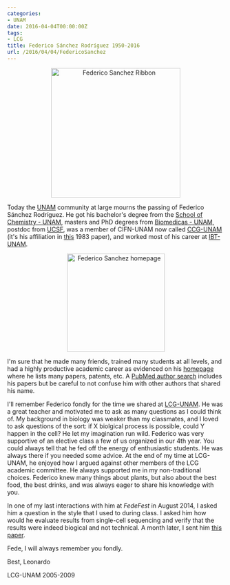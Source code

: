 ```yaml
---
categories:
- UNAM
date: 2016-04-04T00:00:00Z
tags:
- LCG
title: Federico Sánchez Rodríguez 1950-2016
url: /2016/04/04/FedericoSanchez
---
```









<center>
<a href='http://www.imagechef.com/ic/ribbon/'><img alt = 'Federico Sanchez Ribbon' height='300' src='http://lcolladotor.github.io/figs/2016-04-04-FedericoSanchez/Fede-Ribbon.jpg' /></a>
</center>

Today the [UNAM](https://www.unam.mx/) community at large mourns the passing of Federico Sánchez Rodríguez. He got his bachelor's degree from the [School of Chemistry - UNAM](http://www.quimica.unam.mx/), masters and PhD degrees from [Biomedicas - UNAM](http://www.biomedicas.unam.mx/), postdoc from [UCSF](https://www.ucsf.edu/), was a member of CIFN-UNAM now called [CCG-UNAM](http://www.ccg.unam.mx/en) (it's his affiliation in [this](http://www.jbc.org/content/258/20/12618.full.pdf+html) 1983 paper), and worked most of his career at [IBT-UNAM](http://ibt.unam.mx/).

<center>
<a href='http://www.ibt.unam.mx/server/PRG.base?tipo:doc,dir:PRG.curriculum,par:federico'><img alt = 'Federico Sanchez homepage' height='227' src='http://www.ibt.unam.mx/img/fot/federico.gif' /></a>
</center>

I'm sure that he made many friends, trained many students at all levels, and had a highly productive academic career as evidenced on his [homepage](http://www.ibt.unam.mx/server/PRG.base?tipo:doc,dir:PRG.curriculum,par:federico) where he lists many papers, patents, etc. A [PubMed author search](http://www.ncbi.nlm.nih.gov/pubmed/?term=S%C3%A1nchez%20F%5BAuthor%5D&cauthor=true&cauthor_uid=26911872) includes his papers but be careful to not confuse him with other authors that shared his name.

I'll remember Federico fondly for the time we shared at [LCG-UNAM](http://www.lcg.unam.mx/es/about). He was a great teacher and motivated me to ask as many questions as I could think of. My background in biology was weaker than my classmates, and I loved to ask questions of the sort: if X biolgical process is possible, could Y happen in the cell? He let my imagination run wild. Federico was very supportive of an elective class a few of us organized in our 4th year. You could always tell that he fed off the energy of enthusiastic students. He was always there if you needed some advice. At the end of my time at LCG-UNAM, he enjoyed how I argued against other members of the LCG academic committee. He always supported me in my non-traditional choices. Federico knew many things about plants, but also about the best food, the best drinks, and was always eager to share his knowledge with you.

In one of my last interactions with him at _FedeFest_ in August 2014, I asked him a question in the style that I used to during class. I asked him how would he evaluate results from single-cell sequencing and verify that the results were indeed biogical and not technical. A month later, I sent him [this paper](http://genomebiology.biomedcentral.com/articles/10.1186/s13059-014-0452-9).

Fede, I will always remember you fondly.

Best,
Leonardo

LCG-UNAM 2005-2009

